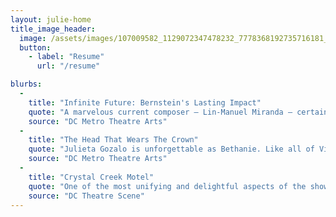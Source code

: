 ```yaml
---
layout: julie-home
title_image_header:
  image: /assets/images/107009582_1129072347478232_7778368192735716181_n.jpg
  button:
    - label: "Resume"
      url: "/resume"

blurbs:
  - 
    title: "Infinite Future: Bernstein's Lasting Impact"
    quote: "A marvelous current composer – Lin-Manuel Miranda – certainly seems to be influenced by Bernstein, and his pulsating song “Carnival De Barrio” from In the Heights was delivered with a lusty and earthy interpretation by Julieta Gozalo that was absolutely thrilling to listen to."
    source: "DC Metro Theatre Arts"
  - 
    title: "The Head That Wears The Crown"
    quote: "Julieta Gozalo is unforgettable as Bethanie. Like all of Villanueva’s characters, Bethanie’s perfect life is only skin-deep, and Gozalo provides a very genuine feeling to a girl who uses high school politics as a coping mechanism for troubling home issues. Gozalo navigates the character’s age change from the first half to the second half incredibly well, growing from submissive to her friends, to ambivalent without any feeling of emotional whiplash."
    source: "DC Metro Theatre Arts"
  - 
    title: "Crystal Creek Motel"
    quote: "One of the most unifying and delightful aspects of the show is the cleaning staff, played by Gozalo and Denman, who not only reset the stage between each scene, but also get their own, nearly wordless yet entirely satisfying, story arc."
    source: "DC Theatre Scene"
---
```

